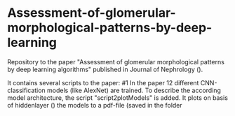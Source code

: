 # Assessment-of-glomerular-morphological-patterns-by-deep-learning

Repository to the paper "Assessment of glomerular morphological patterns by deep learning algorithms" published in Journal of Nephrology ().

It contains several scripts to the paper:
#1 In the paper 12 different CNN-classification models (like AlexNet) are trained. To describe the according model architecture, the script "script2plotModels" is added. It plots on basis of hiddenlayer () the models to a pdf-file (saved in the folder  